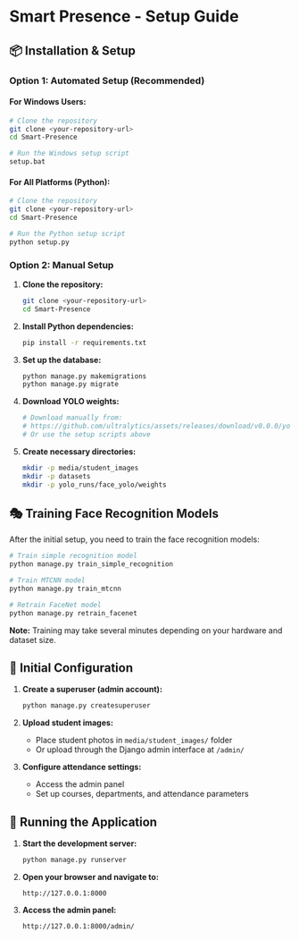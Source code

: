 # Smart Presence - Setup Guide

## 📦 Installation & Setup

### Option 1: Automated Setup (Recommended)

#### For Windows Users:
```bash
# Clone the repository
git clone <your-repository-url>
cd Smart-Presence

# Run the Windows setup script
setup.bat

```
#### For All Platforms (Python):
```bash
# Clone the repository
git clone <your-repository-url>
cd Smart-Presence

# Run the Python setup script
python setup.py
```

### Option 2: Manual Setup

1. **Clone the repository:**
   ```bash
   git clone <your-repository-url>
   cd Smart-Presence
   ```

2. **Install Python dependencies:**
   ```bash
   pip install -r requirements.txt
   ```

3. **Set up the database:**
   ```bash
   python manage.py makemigrations
   python manage.py migrate
   ```

4. **Download YOLO weights:**
   ```bash
   # Download manually from:
   # https://github.com/ultralytics/assets/releases/download/v0.0.0/yolov8n.pt
   # Or use the setup scripts above
   ```

5. **Create necessary directories:**
   ```bash
   mkdir -p media/student_images
   mkdir -p datasets
   mkdir -p yolo_runs/face_yolo/weights
   ```

## 🎭 Training Face Recognition Models

After the initial setup, you need to train the face recognition models:

```bash
# Train simple recognition model
python manage.py train_simple_recognition

# Train MTCNN model
python manage.py train_mtcnn

# Retrain FaceNet model
python manage.py retrain_facenet
```

**Note:** Training may take several minutes depending on your hardware and dataset size.

## 👥 Initial Configuration

1. **Create a superuser (admin account):**
   ```bash
   python manage.py createsuperuser
   ```

2. **Upload student images:**
   - Place student photos in `media/student_images/` folder
   - Or upload through the Django admin interface at `/admin/`

3. **Configure attendance settings:**
   - Access the admin panel
   - Set up courses, departments, and attendance parameters

## 🚀 Running the Application

1. **Start the development server:**
   ```bash
   python manage.py runserver
   ```

2. **Open your browser and navigate to:**
   ```
   http://127.0.0.1:8000
   ```

3. **Access the admin panel:**
   ```
   http://127.0.0.1:8000/admin/
   ```
